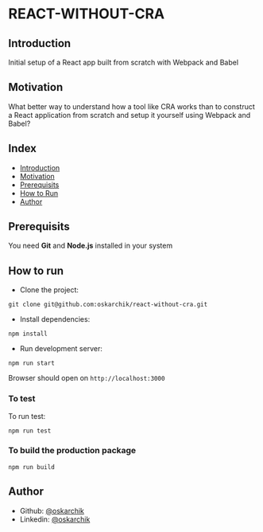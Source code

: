 # REACT-WITHOUT-CRA

## Introduction

Initial setup of a React app built from scratch with Webpack and Babel

## Motivation

What better way to understand how a tool like CRA works than to construct a React application from scratch and setup it yourself using Webpack and Babel?

## Index

- [Introduction](#Introduction)
- [Motivation](#Motivation)
- [Prerequisits](#Prerequisits)
- [How to Run](#Howtorun)
- [Author](#Author)

## Prerequisits

You need **Git** and **Node.js** installed in your system

## How to run

- Clone the project:

`git clone git@github.com:oskarchik/react-without-cra.git`

- Install dependencies:

`npm install`

- Run development server:

`npm run start`

Browser should open on `http://localhost:3000`

### To test

To run test:

`npm run test`

### To build the production package

`npm run build`

## Author

- Github: [@oskarchik](https://github.com/oskarchik)
- Linkedin: [@oskarchik](https://www.linkedin.com/in/oscarsanzcepero/)
